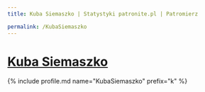 ```yaml
---
title: Kuba Siemaszko | Statystyki patronite.pl | Patromierz

permalink: /KubaSiemaszko
---
```


# [Kuba Siemaszko](https://patronite.pl/KubaSiemaszko)

{% include profile.md name="KubaSiemaszko" prefix="k" %}
